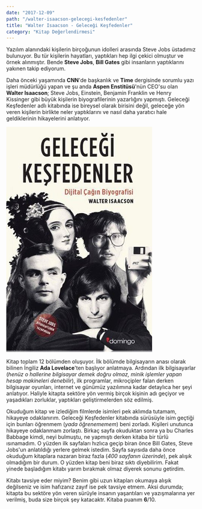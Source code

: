 ```yaml
---
date: "2017-12-09"
path: "/walter-isaacson-gelecegi-kesfedenler"
title: "Walter Isaacson - Geleceği Keşfedenler"
category: "Kitap Değerlendirmesi"
---
```


Yazılım alanındaki kişilerin birçoğunun idolleri arasında Steve Jobs üstadımız bulunuyor. Bu tür kişilerin hayatları, yaptıkları hep ilgi çekici olmuştur ve örnek alınmıştır. Bende **Steve Jobs**, **Bill Gates** gibi insanların yaptıklarını yakınen takip ediyorum.

Daha önceki yaşamında **CNN**'de başkanlık ve **Time** dergisinde sorumlu yazı işleri müdürlüğü yapan ve şu anda **Aspen Enstitüsü**'nün CEO'su olan **Walter Isaacson**; Steve Jobs, Einstein, Benjamin Franklin ve Henry Kissinger gibi büyük kişilerin biyografilerinin yazarlığını yapmıştı. Geleceği Keşfedenler adlı kitabında ise bireysel olarak birisini değil, geleceğe yön veren kişilerin birlikte neler yaptıklarını ve nasıl daha yaratıcı hale geldiklerinin hikayelerini anlatıyor.

![Walter Isaacson - Geleceği Keşfedenler](../../assets/img/blog/2017-12-09/walter-isaacson-gelecegi-kesfedenler.jpg)

Kitap toplam 12 bölümden oluşuyor. İlk bölümde bilgisayarın anası olarak bilinen İngiliz **Ada Lovelace**'ten başlıyor anlatmaya. Ardından ilk bilgisayarlar (*henüz o hallerine bilgisayar demek doğru olmaz, minik işlemler yapan hesap makineleri denebilir*), ilk programlar, mikroçipler falan derken bilgisayar oyunları, internet ve günümüz yazılımına kadar detaylıca her şeyi anlatıyor. Haliyle kitapta sektöre yön vermiş birçok kişinin adı geçiyor ve yaşadıkları zorluklar, yaptıkları geliştirmelerden söz edilmiş.

Okuduğum kitap ve izlediğim filmlerde isimleri pek aklımda tutamam, hikayeye odaklanırım. Geleceği Keşfedenler kitabında sürüsüyle isim geçtiği için bunları öğrenmem (*yada öğrenememem*) beni zorladı. Kişileri unutunca hikayeye odaklanmam zorlaştı. Birkaç sayfa okuduktan sonra ya bu Charles Babbage kimdi, neyi bulmuştu, ne yapmıştı derken kitaba bir türlü ısınamadım. O yüzden ilk sayfaları hızlıca geçip biran önce Bill Gates, Steve Jobs'un anlatıldığı yerlere gelmek istedim. Sayfa sayısıda daha önce okuduğum kitaplara nazaran biraz fazla (*400 sayfanın üzerinde*), pek alışık olmadığım bir durum. O yüzden kitap beni biraz sıktı diyebilirim. Fakat yinede başladığım kitabı yarım bırakmak olmaz diyerek sonunu getirdim.

Kitabı tavsiye eder miyim? Benim gibi uzun kitapları okumaya alışık değilseniz ve isim hafızanız zayıf ise pek tavsiye etmem. Aksi durumda; kitapta bu sektöre yön veren sürüyle insanın yaşantıları ve yazışmalarına yer verilmiş, buda size birçok şey katacaktr. Kitaba puanım **6**/10.